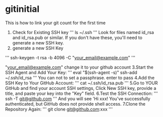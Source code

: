 # gitinitial
This is how to link your git count for the first time

1. Check for Existing SSH key
'''
ls ~/.ssh
'''
Look for files named id_rsa and id_rsa.pub or similar. If you don't have these, you'll need to generate a new SSH key.
2. generate a new SSH Key

'''
ssh-keygen -t rsa -b 4096 -C "your_email@example.com"
'''
   
"your_email@example.com" change it to your github account 
3.Start the SSH Agent and Add Your Key:
'''
eval "$(ssh-agent -s)"
ssh-add ~/.ssh/id_rsa
'''
You can not to set a passphrase. enter to pass
4.Add the SSH Key to Your GitHub Account:
'''
cat ~/.ssh/id_rsa.pub
'''
5.Go to YOUR GitHub and find your account SSH settings, Click New SSH key, provide a title, and paste your key into the "Key" field.
6.Test the SSH Connection:
'''
ssh -T git@github.com
'''
And you will see 'Hi xxx! You've successfully authenticated, but GitHub does not provide shell access.
7.Clone the Repository Again:
'''
git clone git@github.com:xxx
'''
